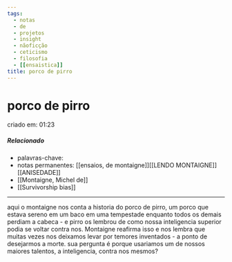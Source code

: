 ```yaml
---
tags:
  - notas
  - de
  - projetos
  - insight
  - nãoficção
  - ceticismo
  - filosofia
  - [[ensaistica]]
title: porco de pirro
---
```


# porco de pirro

criado em: 01:23

##### Relacionado

- palavras-chave:
- notas permanentes: [[ensaios, de montaigne]][[LENDO MONTAIGNE]] [[ANISEDADE]] 
- [[Montaigne, Michel de]] 
- [[Survivorship bias]]

---

aqui o montaigne nos conta a historia do porco de pirro, um porco que estava sereno em um baco em uma tempestade enquanto todos os demais perdiam a cabeca - e pirro os lembrou de como nossa inteligencia superior podia se voltar contra nos. Montaigne reafirma isso e nos lembra que muitas vezes nos deixamos levar por temores inventados - a ponto de desejarmos a morte. sua pergunta é porque usariamos um de nossos maiores talentos, a inteligencia, contra nos mesmos?
